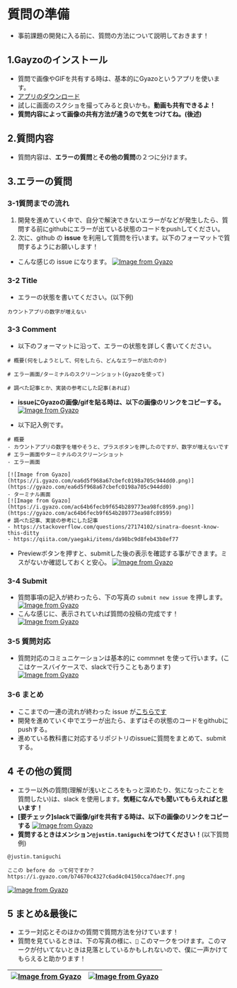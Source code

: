# 質問の準備
- 事前課題の開発に入る前に、質問の方法について説明しておきます！

## 1.Gayzoのインストール
- 質問で画像やGIFを共有する時は、基本的にGyazoというアプリを使います。
- [アプリのダウンロード](https://gyazo.com/download)
- 試しに画面のスクショを撮ってみると良いかも。**動画も共有できるよ！**
- **質問内容によって画像の共有方法が違うので気をつけてね。(後述)**

## 2.質問内容
- 質問内容は、**エラーの質問**と**その他の質問**の２つに分けます。

## 3.エラーの質問
### 3-1質問までの流れ
1. 開発を進めていく中で、自分で解決できないエラーがなどが発生したら、質問する前にgithubにエラーが出ている状態のコードをpushしてください。
2. 次に、github の **issue** を利用して質問を行います。以下のフォーマットで質問するようにお願いします！
- こんな感じの issue になります。
[![Image from Gyazo](https://i.gyazo.com/4185633ec4117731b3697c52fe107acf.png)](https://gyazo.com/4185633ec4117731b3697c52fe107acf)

### 3-2 Title
- エラーの状態を書いてください。(以下例)
```
カウントアプリの数字が増えない
```
### 3-3 Comment
- 以下のフォーマットに沿って、エラーの状態を詳しく書いてください。
```
# 概要(何をしようとして、何をしたら、どんなエラーが出たのか)

# エラー画面/ターミナルのスクリーンショット(Gyazoを使って)

# 調べた記事とか、実装の参考にした記事(あれば)
```
- **issueにGyazoの画像/gifを貼る時は、以下の画像のリンクをコピーする。**
[![Image from Gyazo](https://i.gyazo.com/f9f76e94436e99fd2d084d191cddbb0e.png)](https://gyazo.com/f9f76e94436e99fd2d084d191cddbb0e)

- 以下記入例です。
```
# 概要
- カウントアプリの数字を増やそうと、プラスボタンを押したのですが、数字が増えないです
# エラー画面やターミナルのスクリーンショット
- エラー画面

[![Image from Gyazo](https://i.gyazo.com/ea6d5f968a67cbefc0198a705c944dd0.png)](https://gyazo.com/ea6d5f968a67cbefc0198a705c944dd0)
- ターミナル画面
[![Image from Gyazo](https://i.gyazo.com/ac64b6fecb9f654b289773ea98fc8959.png)](https://gyazo.com/ac64b6fecb9f654b289773ea98fc8959)
# 調べた記事、実装の参考にした記事
- https://stackoverflow.com/questions/27174102/sinatra-doesnt-know-this-ditty
- https://qiita.com/yaegaki/items/da98bc9d8feb43b8ef77
```
- Previewボタンを押すと、submitした後の表示を確認する事ができます。ミスがないか確認しておくと安心。
[![Image from Gyazo](https://i.gyazo.com/653df3f9ac019871bb853dde620c6f2d.png)](https://gyazo.com/653df3f9ac019871bb853dde620c6f2d)

### 3-4 Submit
- 質問事項の記入が終わったら、下の写真の `submit new issue` を押します。
[![Image from Gyazo](https://i.gyazo.com/f9b72c9aaf55d500dd2729553699d95d.png)](https://gyazo.com/f9b72c9aaf55d500dd2729553699d95d)
- こんな感じに、表示されていれば質問の投稿の完成です！
[![Image from Gyazo](https://i.gyazo.com/54d6800e671c2fae1e0049233ba7b748.png)](https://gyazo.com/54d6800e671c2fae1e0049233ba7b748)

### 3-5 質問対応
- 質問対応のコミュニケーションは基本的に commnet を使って行います。(ここはケースバイケースで、slackで行うこともあります)
[![Image from Gyazo](https://i.gyazo.com/30f84da12b0f770014f07cab5089b3fc.png)](https://gyazo.com/30f84da12b0f770014f07cab5089b3fc)

### 3-6 まとめ
- ここまでの一連の流れが終わった issue が[こちらです](https://github.com/juschin/count/issues/3)
- 開発を進めていく中でエラーが出たら、まずはその状態のコードをgithubにpushする。
- 進めている教科書に対応するリポジトリのissueに質問をまとめて、submitする。

## 4 その他の質問
- エラー以外の質問(理解が浅いところをもっと深めたり、気になったことを質問したい)は、slack を使用します。**気軽になんでも聞いてもらえればと思います！**
- **[要チェック]slackで画像/gifを共有する時は、以下の画像のリンクをコピーする**
[![Image from Gyazo](https://i.gyazo.com/364fb241e8a9969254765b9ba9721788.png)](https://gyazo.com/364fb241e8a9969254765b9ba9721788)
- **質問するときはメンション`@justin.taniguchi`をつけてください！**(以下質問例)
```
@justin.taniguchi

ここの before do って何ですか？
https://i.gyazo.com/b74670c4327c6ad4c04150cca7daec7f.png
```
[![Image from Gyazo](https://i.gyazo.com/bd724ea746d0234536065d38c671d886.png)](https://gyazo.com/bd724ea746d0234536065d38c671d886)

## 5 まとめ&最後に
- エラー対応とそのほかの質問で質問方法を分けています！
- 質問を見ているときは、下の写真の様に、`👀` このマークをつけます。このマークが付いてないときは見落としているかもしれないので、僕に一声かけてもらえると助かります！

|[![Image from Gyazo](https://i.gyazo.com/f75bc7675a95afca774272bb50d7c072.png)](https://gyazo.com/f75bc7675a95afca774272bb50d7c072)|[![Image from Gyazo](https://i.gyazo.com/39d67820554a670fbfef8513ce429fd0.png)](https://gyazo.com/39d67820554a670fbfef8513ce429fd0)
| ---- | ----|
